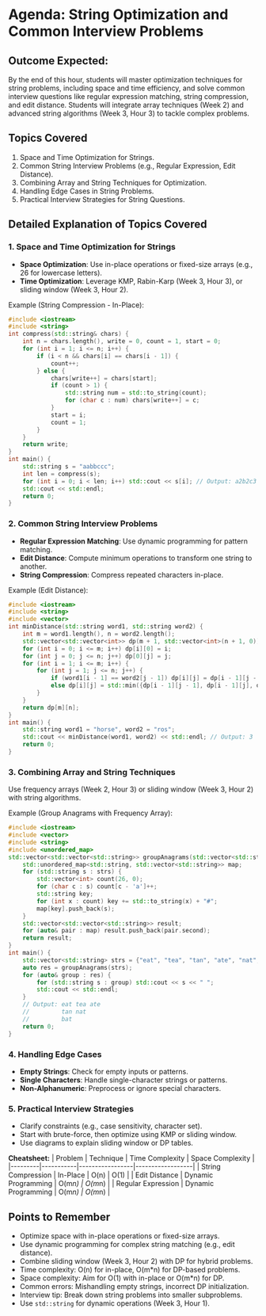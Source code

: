 # Agenda: String Optimization and Common Interview Problems

## Outcome Expected:
By the end of this hour, students will master optimization techniques for string problems, including space and time efficiency, and solve common interview questions like regular expression matching, string compression, and edit distance. Students will integrate array techniques (Week 2) and advanced string algorithms (Week 3, Hour 3) to tackle complex problems.

## Topics Covered
1. Space and Time Optimization for Strings.  
2. Common String Interview Problems (e.g., Regular Expression, Edit Distance).  
3. Combining Array and String Techniques for Optimization.  
4. Handling Edge Cases in String Problems.  
5. Practical Interview Strategies for String Questions.

## Detailed Explanation of Topics Covered

### 1. Space and Time Optimization for Strings
- **Space Optimization**: Use in-place operations or fixed-size arrays (e.g., 26 for lowercase letters).
- **Time Optimization**: Leverage KMP, Rabin-Karp (Week 3, Hour 3), or sliding window (Week 3, Hour 2).

Example (String Compression - In-Place):
```cpp
#include <iostream>
#include <string>
int compress(std::string& chars) {
    int n = chars.length(), write = 0, count = 1, start = 0;
    for (int i = 1; i <= n; i++) {
        if (i < n && chars[i] == chars[i - 1]) {
            count++;
        } else {
            chars[write++] = chars[start];
            if (count > 1) {
                std::string num = std::to_string(count);
                for (char c : num) chars[write++] = c;
            }
            start = i;
            count = 1;
        }
    }
    return write;
}
int main() {
    std::string s = "aabbccc";
    int len = compress(s);
    for (int i = 0; i < len; i++) std::cout << s[i]; // Output: a2b2c3
    std::cout << std::endl;
    return 0;
}
```

### 2. Common String Interview Problems
- **Regular Expression Matching**: Use dynamic programming for pattern matching.
- **Edit Distance**: Compute minimum operations to transform one string to another.
- **String Compression**: Compress repeated characters in-place.

Example (Edit Distance):
```cpp
#include <iostream>
#include <string>
#include <vector>
int minDistance(std::string word1, std::string word2) {
    int m = word1.length(), n = word2.length();
    std::vector<std::vector<int>> dp(m + 1, std::vector<int>(n + 1, 0));
    for (int i = 0; i <= m; i++) dp[i][0] = i;
    for (int j = 0; j <= n; j++) dp[0][j] = j;
    for (int i = 1; i <= m; i++) {
        for (int j = 1; j <= n; j++) {
            if (word1[i - 1] == word2[j - 1]) dp[i][j] = dp[i - 1][j - 1];
            else dp[i][j] = std::min({dp[i - 1][j - 1], dp[i - 1][j], dp[i][j - 1]}) + 1;
        }
    }
    return dp[m][n];
}
int main() {
    std::string word1 = "horse", word2 = "ros";
    std::cout << minDistance(word1, word2) << std::endl; // Output: 3
    return 0;
}
```

### 3. Combining Array and String Techniques
Use frequency arrays (Week 2, Hour 3) or sliding window (Week 3, Hour 2) with string algorithms.

Example (Group Anagrams with Frequency Array):
```cpp
#include <iostream>
#include <vector>
#include <string>
#include <unordered_map>
std::vector<std::vector<std::string>> groupAnagrams(std::vector<std::string>& strs) {
    std::unordered_map<std::string, std::vector<std::string>> map;
    for (std::string s : strs) {
        std::vector<int> count(26, 0);
        for (char c : s) count[c - 'a']++;
        std::string key;
        for (int x : count) key += std::to_string(x) + "#";
        map[key].push_back(s);
    }
    std::vector<std::vector<std::string>> result;
    for (auto& pair : map) result.push_back(pair.second);
    return result;
}
int main() {
    std::vector<std::string> strs = {"eat", "tea", "tan", "ate", "nat", "bat"};
    auto res = groupAnagrams(strs);
    for (auto& group : res) {
        for (std::string s : group) std::cout << s << " ";
        std::cout << std::endl;
    }
    // Output: eat tea ate
    //         tan nat
    //         bat
    return 0;
}
```

### 4. Handling Edge Cases
- **Empty Strings**: Check for empty inputs or patterns.
- **Single Characters**: Handle single-character strings or patterns.
- **Non-Alphanumeric**: Preprocess or ignore special characters.

### 5. Practical Interview Strategies
- Clarify constraints (e.g., case sensitivity, character set).
- Start with brute-force, then optimize using KMP or sliding window.
- Use diagrams to explain sliding window or DP tables.

**Cheatsheet:**
| Problem | Technique | Time Complexity | Space Complexity |
|---------|-----------|-----------------|------------------|
| String Compression | In-Place | O(n) | O(1) |
| Edit Distance | Dynamic Programming | O(m*n) | O(m*n) |
| Regular Expression | Dynamic Programming | O(m*n) | O(m*n) |

## Points to Remember
- Optimize space with in-place operations or fixed-size arrays.
- Use dynamic programming for complex string matching (e.g., edit distance).
- Combine sliding window (Week 3, Hour 2) with DP for hybrid problems.
- Time complexity: O(n) for in-place, O(m*n) for DP-based problems.
- Space complexity: Aim for O(1) with in-place or O(m*n) for DP.
- Common errors: Mishandling empty strings, incorrect DP initialization.
- Interview tip: Break down string problems into smaller subproblems.
- Use `std::string` for dynamic operations (Week 3, Hour 1).
